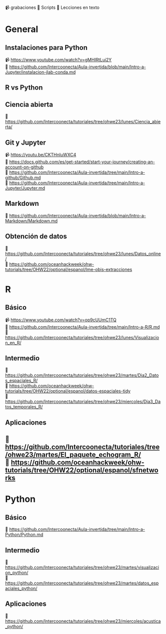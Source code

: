 :video_camera: grabaciones
:file_folder: Scripts
:blue_book: Lecciones en texto


# General

## Instalaciones para Python
:video_camera: https://www.youtube.com/watch?v=gMHIRtLui2Y   
:file_folder: https://github.com/Intercoonecta/Aula-invertida/blob/main/Intro-a-Jupyter/instalacion-jlab-conda.md  
## R vs Python 

## Ciencia abierta
:file_folder: https://github.com/Intercoonecta/tutoriales/tree/ohwe23/lunes/Ciencia_abierta/  
## Git y Jupyter
:video_camera: https://youtu.be/CKTHnIuWXC4  
:file_folder: https://docs.github.com/es/get-started/start-your-journey/creating-an-account-on-github  
:blue_book: https://github.com/Intercoonecta/Aula-invertida/tree/main/Intro-a-github/Github.md  
:blue_book: https://github.com/Intercoonecta/Aula-invertida/tree/main/Intro-a-Jupyter/Jupyter.md  
## Markdown
:blue_book: https://github.com/Intercoonecta/Aula-invertida/blob/main/Intro-a-Markdown/Markdown.md  


## Obtención de datos
:file_folder: https://github.com/Intercoonecta/tutoriales/tree/ohwe23/lunes/Datos_online/  
:file_folder: https://github.com/oceanhackweek/ohw-tutorials/tree/OHW22/optional/espanol/lme-obis-extracciones  
# R
## Básico
:video_camera: https://www.youtube.com/watch?v=op9cUUmC1TQ  
:blue_book: https://github.com/Intercoonecta/Aula-invertida/tree/main/Intro-a-R/R.md  
:file_folder: https://github.com/Intercoonecta/tutoriales/tree/ohwe23/lunes/Visualizacion_en_R/  
## Intermedio
:file_folder: https://github.com/Intercoonecta/tutoriales/tree/ohwe23/martes/Dia2_Datos_espaciales_R/  
:file_folder: https://github.com/oceanhackweek/ohw-tutorials/tree/OHW22/optional/espanol/datos-espaciales-tidy  
:file_folder: https://github.com/Intercoonecta/tutoriales/tree/ohwe23/miercoles/Dia3_Datos_temporales_R/  
## Aplicaciones
:file_folder: https://github.com/Intercoonecta/tutoriales/tree/ohwe23/martes/El_paquete_echogram_R/  
:file_folder: https://github.com/oceanhackweek/ohw-tutorials/tree/OHW22/optional/espanol/sfnetworks  
- 
# Python
## Básico
:blue_book: https://github.com/Intercoonecta/Aula-invertida/tree/main/Intro-a-Python/Python.md  
## Intermedio
:file_folder: https://github.com/Intercoonecta/tutoriales/tree/ohwe23/martes/visualizacion_python/  
:file_folder: https://github.com/Intercoonecta/tutoriales/tree/ohwe23/martes/datos_espaciales_python/  
## Aplicaciones
:file_folder: https://github.com/Intercoonecta/tutoriales/tree/ohwe23/miercoles/acustica_python/  





















